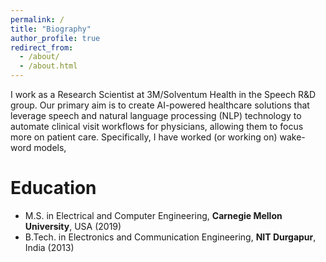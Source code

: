 ```yaml
---
permalink: /
title: "Biography"
author_profile: true
redirect_from:
  - /about/
  - /about.html
---
```


I work as a Research Scientist at 3M/Solventum Health in the Speech R&D group. Our primary aim is to create AI-powered healthcare solutions that leverage speech and natural language processing (NLP) technology to automate clinical visit workflows for physicians, allowing them to focus more on patient care. Specifically, I have worked (or working on) wake-word models,

Education
======
* M.S. in Electrical and Computer Engineering, **Carnegie Mellon University**, USA (2019)
* B.Tech. in Electronics and Communication Engineering, **NIT Durgapur**, India (2013)